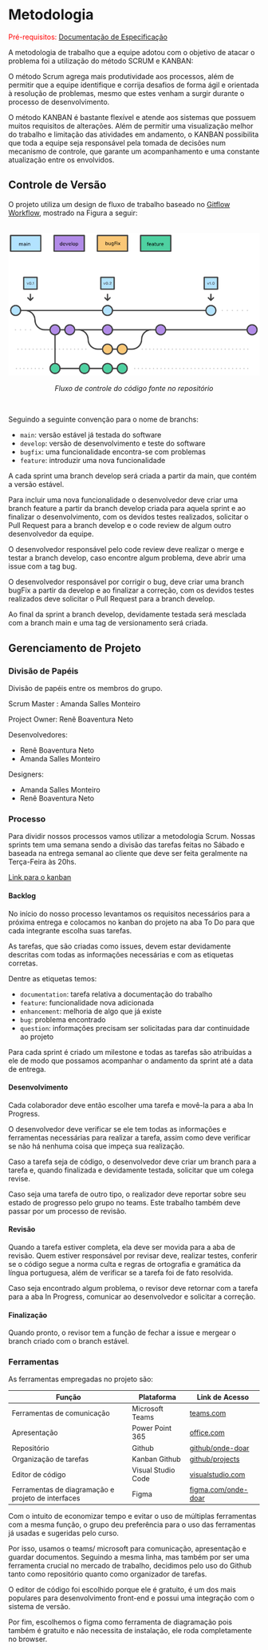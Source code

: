 # Metodologia

<span style="color:red">Pré-requisitos: <a href="2-Especificação do Projeto.md"> Documentação de Especificação</a></span>

A metodologia de trabalho que a equipe adotou com o objetivo de atacar o problema foi a utilização do método SCRUM e KANBAN: 

O método Scrum agrega mais produtividade aos processos, além de permitir que a equipe identifique e corrija desafios de forma ágil e orientada à resolução de problemas, mesmo que estes venham a surgir durante o processo de desenvolvimento.

O método KANBAN é bastante flexível e atende aos sistemas que possuem muitos requisitos de alterações. Além de permitir uma visualização melhor do trabalho e limitação das atividades em andamento, o KANBAN possibilita que toda a equipe seja responsável pela tomada de decisões num mecanismo de controle, que garante um acompanhamento e uma constante atualização entre os envolvidos.



## Controle de Versão

O projeto utiliza um design de fluxo de trabalho baseado  no  [Gitflow Workflow](https://www.atlassian.com/br/git/tutorials/comparing-workflows/gitflow-workflow), mostrado na Figura a seguir:
<br><br>

<p align="center">
    <img src="img/git-flow.png" width="600">
</p>
<p align="center"><em>Fluxo de controle do código fonte no repositório</em></p>
<br>

Seguindo a seguinte convenção para o nome de branchs:

- `main`: versão estável já testada do software
- `develop`: versão de desenvolvimento e teste do software
- `bugfix`: uma funcionalidade encontra-se com problemas
- `feature`: introduzir uma nova funcionalidade

A cada sprint uma branch develop será criada a partir da main, que contém a versão estável.<br>

Para incluir uma nova funcionalidade o desenvolvedor deve criar uma branch feature a partir da branch develop criada para aquela sprint e ao finalizar o desenvolvimento, com os devidos testes realizados, solicitar o Pull Request para a branch develop e o code review de algum outro desenvolvedor da equipe.<br>

O desenvolvedor responsável pelo code review deve realizar o merge e testar a branch develop, caso encontre algum problema, deve abrir uma issue com a tag bug.<br>

O desenvolvedor responsável por corrigir o bug, deve criar uma branch bugFix a partir da develop e ao finalizar a correção, com os devidos testes realizados deve solicitar o Pull Request para a branch develop.<br>

Ao final da sprint a branch develop, devidamente testada será mesclada com a branch main e uma tag de versionamento será criada.

## Gerenciamento de Projeto

### Divisão de Papéis

Divisão de papéis entre os membros do grupo.

Scrum Master : Amanda Salles Monteiro

Project Owner: Renê Boaventura Neto

Desenvolvedores:
- Renê Boaventura Neto 
- Amanda Salles Monteiro 

Designers: 
- Amanda Salles Monteiro
- Renê Boaventura Neto 

### Processo

Para dividir nossos processos vamos utilizar a metodologia Scrum.
Nossas sprints tem uma semana sendo a divisão das tarefas feitas no Sábado e baseada na entrega semanal ao cliente que deve ser feita geralmente na Terça-Feira às 20hs. 

[Link para o kanban](https://github.com/adnamamonteiro/projeto-doacoes/projects/2)

#### Backlog
No início do nosso processo levantamos os requisitos necessários para a próxima entrega e colocamos no kanban do projeto na aba To Do para que cada integrante escolha suas tarefas. 

As tarefas, que são criadas como issues, devem estar devidamente descritas com todas as informações necessárias e com as etiquetas corretas.

Dentre as etiquetas temos: 

- `documentation`: tarefa relativa a documentação do trabalho
- `feature`: funcionalidade nova adicionada
- `enhancement`: melhoria de algo que já existe
- `bug`: problema encontrado
- `question`: informações precisam ser solicitadas para dar continuidade ao projeto

Para cada sprint é criado um milestone e todas as tarefas são atribuídas a ele de modo que possamos acompanhar o andamento da sprint até a data de entrega.

#### Desenvolvimento
Cada colaborador deve então escolher uma tarefa e movê-la para a aba In Progress. 

O desenvolvedor deve verificar se ele tem todas as informações e ferramentas necessárias para realizar a tarefa, assim como deve verificar se não há nenhuma coisa que impeça sua realização. 

Caso a tarefa seja de código, o desenvolvedor deve criar um branch para a tarefa e, quando finalizada e devidamente testada, solicitar que um colega revise. 

Caso seja uma tarefa de outro tipo, o realizador deve reportar sobre seu estado de progresso pelo grupo no teams. Este trabalho também deve passar por um processo de revisão. 

#### Revisão
Quando a tarefa estiver completa, ela deve ser movida para a aba de revisão. Quem estiver responsável por revisar deve, realizar testes, conferir se o código segue a norma culta e regras de ortografia e gramática da língua portuguesa, além de verificar se a tarefa foi de fato resolvida. 

Caso seja encontrado algum problema, o revisor deve retornar com a tarefa para a aba In Progress, comunicar ao desenvolvedor e solicitar a correção. 

#### Finalização

Quando pronto, o revisor tem a função de fechar a issue e mergear o branch criado com o branch estável. 
 
### Ferramentas

As ferramentas empregadas no projeto são:

|Função    | Plataforma  | Link de Acesso |
|------|-----------------------------------------|----|
| Ferramentas de comunicação | Microsoft Teams| [teams.com](https://teams.microsoft.com/l/channel/19%3a8b1cc63b1dd348d2b074fd1da5068805%40thread.tacv2/Grupo%2520Ter%25C3%25A7a%252020h50%2520-%2520Projeto%2520Doa%25C3%25A7%25C3%25B5es?groupId=18d77840-33bd-47d2-910b-0f5c42a4de5c&tenantId=14cbd5a7-ec94-46ba-b314-cc0fc972a161)|
| Apresentação | Power Point 365 | [office.com](https://sgapucminasbr-my.sharepoint.com/:p:/g/personal/1328929_sga_pucminas_br/EWYwcjw4R89Pk_dK-oFA8h8B4Al0dZfswmKdRSrDXkNJjg?e=iqoZ9u)|
| Repositório | Github | [github/onde-doar](https://github.com/adnamamonteiro/projeto-doacoes) |
| Organização de tarefas | Kanban Github| [github/projects](https://github.com/adnamamonteiro/projeto-doacoes/projects/2)|
| Editor de código | Visual Studio Code| [visualstudio.com](https://code.visualstudio.com/)|
| Ferramentas de diagramação e projeto de interfaces | Figma| [figma.com/onde-doar](https://www.figma.com/file/AnDAMIwcsLVi92pWUxlJYc/Design-para-doa%C3%A7%C3%A3o-de-alimentos?node-id=758%3A1)|

<!-- | Documentos do projeto | Teams| [teams.com](https://teams.microsoft.com/_#/school/conversations/Grupo%2004%20-%20Doa%C3%A7%C3%A3o%20de%20alimentos?groupId=f3eea540-4f48-4502-97be-5c1864eecd76&threadId=19:2c749bce7ac14388aa8710cfe5551d46@thread.tacv2&ctx=channel) -->

Com o intuito de economizar tempo e evitar o uso de múltiplas ferramentas com a mesma função, o grupo deu preferência para o uso das ferramentas já usadas e sugeridas pelo curso. 

Por isso, usamos o teams/ microsoft para comunicação, apresentação e guardar documentos. Seguindo a mesma linha, mas também por ser uma ferramenta crucial no mercado de trabalho, decidimos pelo uso do Github tanto como repositório quanto como organizador de tarefas. 

O editor de código foi escolhido porque ele é gratuito, é um dos mais populares para desenvolvimento front-end e possui uma integração com o
sistema de versão. 

Por fim, escolhemos o figma como ferramenta de diagramação pois também é gratuito e não necessita de instalação, ele roda completamente no browser. 
 
